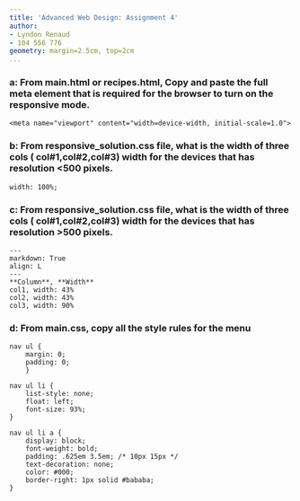 ```yaml
---
title: 'Advanced Web Design: Assignment 4'
author:
- Lyndon Renaud
- 104 556 776
geometry: margin=2.5cm, top=2cm
...
```

### a: From main.html or recipes.html, Copy and paste the full meta element that is required for the browser to turn on the responsive mode.
```<meta name="viewport" content="width=device-width, initial-scale=1.0">```

### b: From responsive_solution.css file, what is the width of three cols ( col#1,col#2,col#3) width for the devices that has resolution <500 pixels.
```width: 100%;```

### c: From responsive_solution.css file, what is the width of three cols ( col#1,col#2,col#3) width for the devices that has resolution >500 pixels.
```table
---
markdown: True
align: L
---
**Column**, **Width**
col1, width: 43%
col2, width: 43%
col3, width: 90%
```

### d: From main.css, copy all the style rules for the menu
```
nav ul {
	margin: 0;
	padding: 0;
	}

nav ul li {
	list-style: none;
	float: left;
	font-size: 93%;
}

nav ul li a {
	display: block;
	font-weight: bold;
	padding: .625em 3.5em; /* 10px 15px */
	text-decoration: none;
	color: #000;
	border-right: 1px solid #bababa;
}
```
